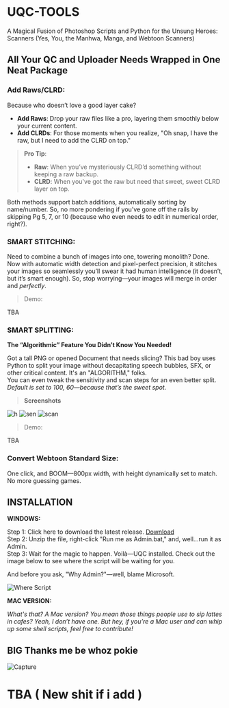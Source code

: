 
# UQC-TOOLS  

A Magical Fusion of Photoshop Scripts and Python for the Unsung Heroes: Scanners (Yes, You, the Manhwa, Manga, and Webtoon Scanners)

## **All Your QC and Uploader Needs Wrapped in One Neat Package**

### **Add Raws/CLRD:**

Because who doesn’t love a good layer cake?

- **Add Raws**: Drop your raw files like a pro, layering them smoothly below your current content. 
- **Add CLRDs**: For those moments when you realize, "Oh snap, I have the raw, but I need to add the CLRD on top."

> **Pro Tip**:  
> - **Raw**: When you’ve mysteriously CLRD’d something without keeping a raw backup.  
> - **CLRD**: When you've got the raw but need that sweet, sweet CLRD layer on top.

Both methods support batch additions, automatically sorting by name/number. So, no more pondering if you’ve gone off the rails by skipping Pg 5, 7, or 10 (because who even needs to edit in numerical order, right?).

### **SMART STITCHING:**

Need to combine a bunch of images into one, towering monolith? Done.  
Now with automatic width detection and pixel-perfect precision, it stitches your images so seamlessly you’ll swear it had human intelligence (it doesn’t, but it’s smart enough). So, stop worrying—your images will merge in order and *perfectly*.



>Demo:

TBA


### **SMART SPLITTING:**

**The “Algorithmic” Feature You Didn’t Know You Needed!**

Got a tall PNG or opened Document that needs slicing? This bad boy uses Python to split your image without decapitating speech bubbles, SFX, or other critical content. It's an "ALGORITHM," folks.  
You can even tweak the sensitivity and scan steps for an even better split. _Default is set to 100, 60—because that’s the sweet spot._

>**Screenshots**

![h](https://github.com/user-attachments/assets/840abb58-0c3c-4c8f-b69a-d5c2db57dd0c)
![sen](https://github.com/user-attachments/assets/394fa79b-55b5-4f75-a213-fb49960cb5fa)
![scan](https://github.com/user-attachments/assets/2bdf9376-e6fc-4bb6-97ad-f68b9e82209b)


>Demo:

TBA


### **Convert Webtoon Standard Size:**

One click, and BOOM—800px width, with height dynamically set to match. No more guessing games.

## INSTALLATION

**WINDOWS:**

Step 1: Click here to download the latest release. [Download](https://github.com/kevinmartz/UQC-TOOLS/releases/tag/Released)  
Step 2: Unzip the file, right-click "Run me as Admin.bat," and, well...run it as Admin.  
Step 3: Wait for the magic to happen. Voilà—UQC installed. Check out the image below to see where the script will be waiting for you.

And before you ask, "Why Admin?"—well, blame Microsoft.

![Where Script](https://github.com/user-attachments/assets/f45be4d3-70f6-4494-a296-e3a6e4d0b586)

**MAC VERSION:**

_What's that? A Mac version? You mean those things people use to sip lattes in cafes? Yeah, I don’t have one. But hey, if you’re a Mac user and can whip up some shell scripts, feel free to contribute!_

## BIG Thanks me be whoz pokie

![Capture](https://github.com/user-attachments/assets/baa4fe13-81db-431b-8ef2-1b967b903584)

# **TBA ( New shit if i add )**
